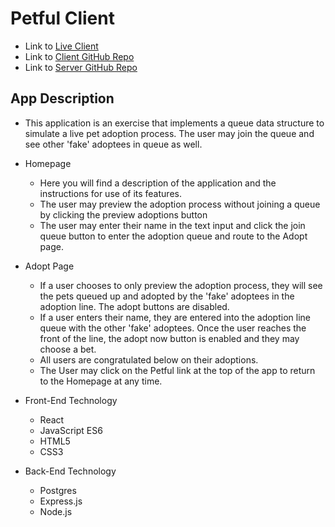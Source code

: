 # Petful Client

+ Link to [Live Client]()
+ Link to [Client GitHub Repo]()
+ Link to [Server GitHub Repo]()

## App Description

+ This application is an exercise that implements a queue data structure to simulate a live pet adoption process. The user may join the queue and see other 'fake' adoptees in queue as well.

+ Homepage
  + Here you will find a description of the application and the instructions for use of its features.
  + The user may preview the adoption process without joining a queue by clicking the preview adoptions button
  + The user may enter their name in the text input and click the join queue button to enter the adoption queue and route to the Adopt page.

+ Adopt Page
  + If a user chooses to only preview the adoption process, they will see the pets queued up and adopted by the 'fake' adoptees in the adoption line. The adopt buttons are disabled.
  + If a user enters their name, they are entered into the adoption line queue with the other 'fake' adoptees. Once the user reaches the front of the line, the adopt now button is enabled and they may choose a bet.
  + All users are congratulated below on their adoptions.
  + The User may click on the Petful link at the top of the app to return to the Homepage at any time.

+ Front-End Technology
  + React
  + JavaScript ES6
  + HTML5
  + CSS3
+ Back-End Technology
  + Postgres
  + Express.js
  + Node.js


